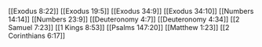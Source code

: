 [[Exodus 8:22]]
[[Exodus 19:5]]
[[Exodus 34:9]]
[[Exodus 34:10]]
[[Numbers 14:14]]
[[Numbers 23:9]]
[[Deuteronomy 4:7]]
[[Deuteronomy 4:34]]
[[2 Samuel 7:23]]
[[1 Kings 8:53]]
[[Psalms 147:20]]
[[Matthew 1:23]]
[[2 Corinthians 6:17]]
